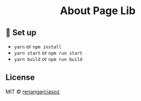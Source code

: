 <h1 align="center">
  About Page Lib
</h1>

## 🚀 Set up
- `yarn` or `npm install`
- `yarn start` or `npm run start`
- `yarn build` or `npm run build`

## License
MIT © [renangarciasoz](https://github.com/renangarciasoz)